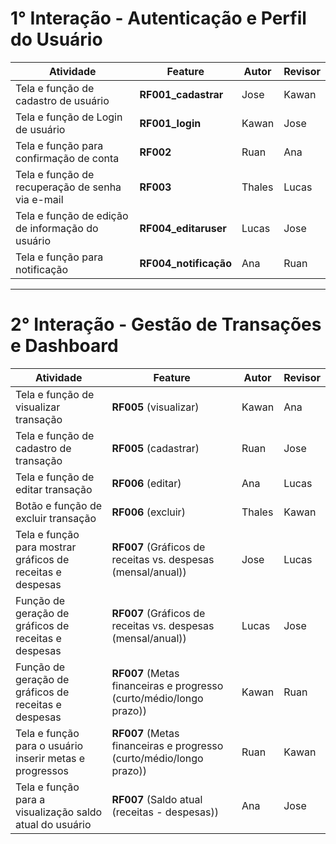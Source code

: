 # 1° Interação - Autenticação e Perfil do Usuário

| Atividade | Feature | Autor | Revisor |
|-----------|---------|-------|---------|
| Tela e função de cadastro de usuário | **RF001_cadastrar** | Jose | Kawan |
| Tela e função de Login de usuário | **RF001_login** | Kawan | Jose |
| Tela e função para confirmação de conta | **RF002** | Ruan | Ana |
| Tela e função de recuperação de senha via e-mail | **RF003** | Thales | Lucas |
| Tela e função de edição de informação do usuário | **RF004_editaruser** | Lucas | Jose |
| Tela e função para notificação | **RF004_notificação** | Ana | Ruan |

----

# 2° Interação - Gestão de Transações e **Dashboard**

| Atividade | Feature | Autor | Revisor |
|-----------|---------|-------|---------|
| Tela e função de visualizar transação | **RF005** (visualizar) | Kawan | Ana |
| Tela e função de cadastro de transação | **RF005** (cadastrar) | Ruan | Jose |
| Tela e função de editar transação | **RF006** (editar) | Ana | Lucas |
| Botão e função de excluir transação | **RF006** (excluir) | Thales | Kawan |
| Tela e função para mostrar gráficos de receitas e despesas | **RF007** (Gráficos de receitas vs. despesas (mensal/anual)) | Jose | Lucas |
| Função de geração de gráficos de receitas e despesas | **RF007** (Gráficos de receitas vs. despesas (mensal/anual)) | Lucas | Jose |
| Função de geração de gráficos de receitas e despesas | **RF007** (Metas financeiras e progresso (curto/médio/longo prazo)) | Kawan | Ruan |
| Tela e função para o usuário inserir metas e progressos | **RF007** (Metas financeiras e progresso (curto/médio/longo prazo)) | Ruan | Kawan |
| Tela e função para a visualização saldo atual do usuário | **RF007** (Saldo atual (receitas - despesas)) | Ana | Jose |
